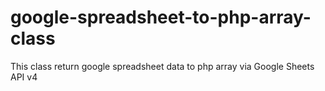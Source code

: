 # google-spreadsheet-to-php-array-class
This class return google spreadsheet data to php array via Google Sheets API v4
